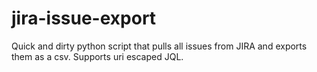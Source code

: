 jira-issue-export
=================

Quick and dirty python script that pulls all issues from JIRA and exports them as a csv. Supports uri escaped JQL.
